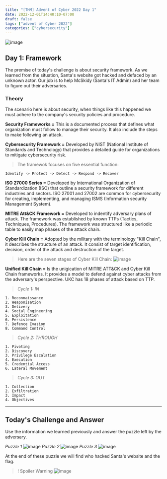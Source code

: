 ```yaml
---
title: "[THM] Advent of Cyber 2022 Day 1"
date: 2022-12-01T14:40:10-07:00
draft: false
tags: ["advent of Cyber 2022"]
categories: ["cybersecurity"]
---
```

![image](/aoc_imageheader.png)

## Day 1: Framework

The premise of today's challenge is about security framework. As we learned from the situation, Santa's website got hacked and defaced by an unknown actor. Our job is to help McSkidy (Santa's IT Admin) and her team to figure out their adversaries.

### Theory

The scenario here is about security, when things like this happened we must adhere to the company's security policies and procedure.

**Security Frameworks =** This is a documented process that defines what organization must follow to manage their security. It also include the steps to make following an attack.

**Cybersecurity Framework =** Developed by NIST (National Institute of Standards and Technology) that provides a detailed guide for organizations to mitigate cybersecurity risk.

> The framewok focuses on five essential function:
```
Identify -> Protect -> Detect -> Respond -> Recover
```
**ISO 27000 Series =** Developed by International Organization of Standardization (ISO) that outline a security framework for different industries and sectors. ISO 27001 and 27002 are common for cybersecurity for creating, implementing, and managing ISMS (Information security Management System).

**MITRE Att&CK Framework =** Developed to indentify adversary plans of attack. The framework was established by known TTPs (Tactics, Techniques, Procedures). The framework was structured like a periodic table to easily map phases of the attack chain.

**Cyber Kill Chain =** Adopted by the military with the terminology "Kill Chain", it describes the structure of an attack. It consist of target identification, decision, order of the attack and destruction of the target.

> Here are the seven stages of Cyber Kill Chain:
![image](/cyber_kill_chain.png)

**Unified Kill Chain =** Is the unigication of MITRE ATT&CK and Cyber Kill Chain frameworks. It provides a model to defend against cyber attacks from the adversary's perspective. UKC has 18 phases of attack based on TTP.

>_Cycle 1: IN_
```
1. Reconnaissance
2. Weaponisation
3. Delivery
4. Social Engineering
5. Exploitation
6. Persistence
7. Defence Evasion
8. Command Control
```
>_Cycle 2: THROUGH_
```
1. Pivoting
2. Discovery
3. Privilege Escalation
4. Execution
5. Credential Access
6. Lateral Movement
```
>_Cycle 3: OUT_
```
1. Collection
2. Exfiltration
3. Impact
4. Objectives
```
---

## Today's Challenge and Answer
Use the information we learned previously and answer the puzzle left by the adversary.

_Puzzle 1_
![image](/puzzle1.png)
_Puzzle 2_
![image](/puzzle2.png)
_Puzzle 3_
![image](/puzzle3.png)

At the end of these puzzle we will find who hacked Santa's website and the flag.

>! Spoiler Warning
![image](/day1_answer.png)




